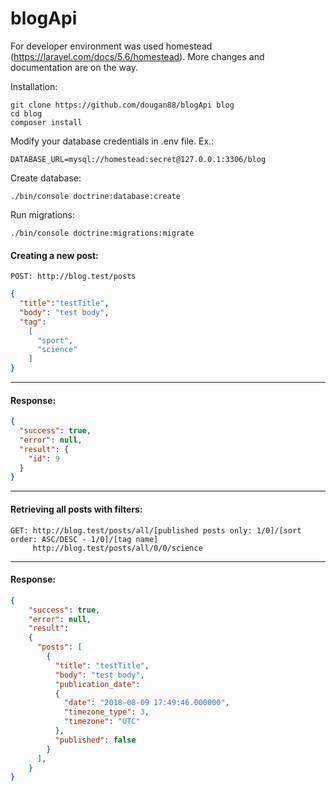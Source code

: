 # blogApi

For developer environment was used homestead (https://laravel.com/docs/5.6/homestead).
More changes and documentation are on the way.

Installation:


```
git clone https://github.com/dougan88/blogApi blog
cd blog
composer install
```



Modify your database credentials in .env file. Ex.:
```
DATABASE_URL=mysql://homestead:secret@127.0.0.1:3306/blog
```

Create database:
```
./bin/console doctrine:database:create
```
Run migrations:
```
./bin/console doctrine:migrations:migrate
```

#### Creating a new post:
```
POST: http://blog.test/posts
```

```json
{
  "title":"testTitle", 
  "body": "test body", 
  "tag":
    [
      "sport", 
      "science"
    ]
}
```
---------------

#### Response:

```json
{
  "success": true,
  "error": null,
  "result": {
    "id": 9
  }
}
```
---------------
#### Retrieving all posts with filters:
```
GET: http://blog.test/posts/all/[published posts only: 1/0]/[sort order: ASC/DESC - 1/0]/[tag name]
     http://blog.test/posts/all/0/0/science
```
---------------

#### Response:

```json
{
    "success": true,
    "error": null,
    "result": 
    {
      "posts": [
        {
          "title": "testTitle",
          "body": "test body",
          "publication_date": 
          {
            "date": "2018-08-09 17:49:46.000000",
            "timezone_type": 3,
            "timezone": "UTC"
          },
          "published": false
        }
      ],
    }
}
```
